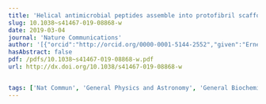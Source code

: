 ```yaml
---
title: 'Helical antimicrobial peptides assemble into protofibril scaffolds that present ordered dsDNA to TLR9'
slug: 10.1038~s41467-019-08868-w
date: 2019-03-04
journal: 'Nature Communications'
author: '[{"orcid":"http://orcid.org/0000-0001-5144-2552","given":"Ernest Y.","family":"Lee","isGerard":false,"isMember":true,"isFirst":false,"isCorresponding":false},{"given":"Changsheng","family":"Zhang","isGerard":false,"isMember":false,"isFirst":false,"isCorresponding":false},{"orcid":"http://orcid.org/0000-0002-6281-3918","given":"Jeremy","family":"Di Domizio","isGerard":false,"isMember":false,"isFirst":false,"isCorresponding":false},{"orcid":"http://orcid.org/0000-0003-2313-0388","given":"Fan","family":"Jin","isGerard":false,"isMember":true,"isFirst":false,"isCorresponding":false},{"given":"Will","family":"Connell","isGerard":false,"isMember":false,"isFirst":false,"isCorresponding":false},{"given":"Mandy","family":"Hung","isGerard":false,"isMember":true,"isFirst":false,"isCorresponding":false},{"given":"Nicolas","family":"Malkoff","isGerard":false,"isMember":false,"isFirst":false,"isCorresponding":false},{"given":"Veronica","family":"Veksler","isGerard":false,"isMember":true,"isFirst":false,"isCorresponding":false},{"given":"Michel","family":"Gilliet","isGerard":false,"isMember":false,"isFirst":false,"isCorresponding":false},{"orcid":"http://orcid.org/0000-0002-5613-1910","given":"Pengyu","family":"Ren","isGerard":false,"isMember":false,"isFirst":false,"isCorresponding":false},{"given":"Gerard C. L.","family":"Wong","isGerard":true,"isMember":true,"isFirst":false,"isCorresponding":false}]'
hasAbstract: false
pdf: /pdfs/10.1038~s41467-019-08868-w.pdf
url: http://dx.doi.org/10.1038/s41467-019-08868-w


tags: ['Nat Commun', 'General Physics and Astronomy', 'General Biochemistry, Genetics and Molecular Biology', 'General Chemistry']
---
```

<!--truncate-->